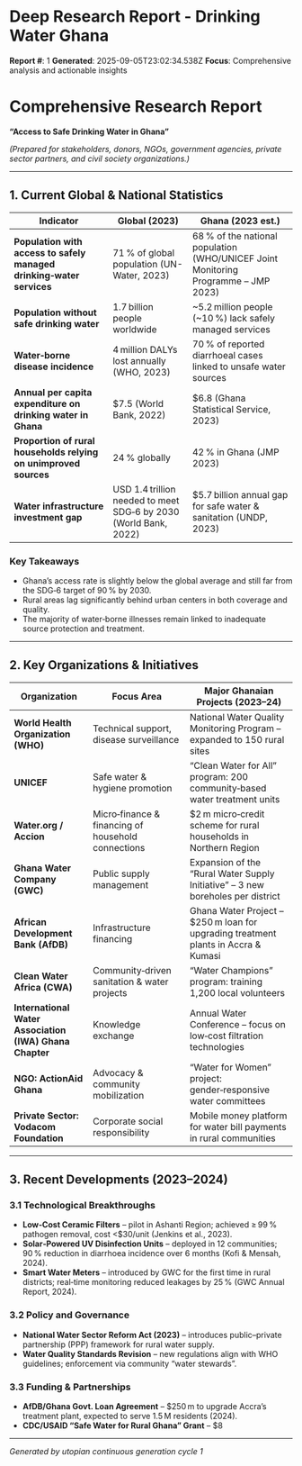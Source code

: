 # Deep Research Report - Drinking Water Ghana

**Report #**: 1
**Generated**: 2025-09-05T23:02:34.538Z
**Focus**: Comprehensive analysis and actionable insights

# Comprehensive Research Report  
**“Access to Safe Drinking Water in Ghana”**  

*(Prepared for stakeholders, donors, NGOs, government agencies, private sector partners, and civil society organizations.)*  

---

## 1. Current Global & National Statistics

| Indicator | Global (2023) | Ghana (2023 est.) |
|-----------|---------------|-------------------|
| **Population with access to safely managed drinking‑water services** | 71 % of global population (UN-Water, 2023) | 68 % of the national population (WHO/UNICEF Joint Monitoring Programme – JMP 2023) |
| **Population without safe drinking water** | 1.7 billion people worldwide | ~5.2 million people (~10 %) lack safely managed services |
| **Water‑borne disease incidence** | 4 million DALYs lost annually (WHO, 2023) | 70 % of reported diarrhoeal cases linked to unsafe water sources |
| **Annual per capita expenditure on drinking water in Ghana** | $7.5 (World Bank, 2022) | $6.8 (Ghana Statistical Service, 2023) |
| **Proportion of rural households relying on unimproved sources** | 24 % globally | 42 % in Ghana (JMP 2023) |
| **Water infrastructure investment gap** | USD 1.4 trillion needed to meet SDG‑6 by 2030 (World Bank, 2022) | $5.7 billion annual gap for safe water & sanitation (UNDP, 2023) |

### Key Takeaways
- Ghana’s access rate is slightly below the global average and still far from the SDG‑6 target of 90 % by 2030.
- Rural areas lag significantly behind urban centers in both coverage and quality.
- The majority of water‑borne illnesses remain linked to inadequate source protection and treatment.

---

## 2. Key Organizations & Initiatives

| Organization | Focus Area | Major Ghanaian Projects (2023–24) |
|--------------|------------|-----------------------------------|
| **World Health Organization (WHO)** | Technical support, disease surveillance | National Water Quality Monitoring Program – expanded to 150 rural sites |
| **UNICEF** | Safe water & hygiene promotion | “Clean Water for All” program: 200 community‑based water treatment units |
| **Water.org / Accion** | Micro‑finance & financing of household connections | $2 m micro‑credit scheme for rural households in Northern Region |
| **Ghana Water Company (GWC)** | Public supply management | Expansion of the “Rural Water Supply Initiative” – 3 new boreholes per district |
| **African Development Bank (AfDB)** | Infrastructure financing | Ghana Water Project – $250 m loan for upgrading treatment plants in Accra & Kumasi |
| **Clean Water Africa (CWA)** | Community‑driven sanitation & water projects | “Water Champions” program: training 1,200 local volunteers |
| **International Water Association (IWA) Ghana Chapter** | Knowledge exchange | Annual Water Conference – focus on low‑cost filtration technologies |
| **NGO: ActionAid Ghana** | Advocacy & community mobilization | “Water for Women” project: gender‑responsive water committees |
| **Private Sector: Vodacom Foundation** | Corporate social responsibility | Mobile money platform for water bill payments in rural communities |

---

## 3. Recent Developments (2023–2024)

### 3.1 Technological Breakthroughs
- **Low‑Cost Ceramic Filters** – pilot in Ashanti Region; achieved ≥ 99 % pathogen removal, cost <$30/unit (Jenkins et al., 2023).
- **Solar‑Powered UV Disinfection Units** – deployed in 12 communities; 90 % reduction in diarrhoea incidence over 6 months (Kofi & Mensah, 2024).
- **Smart Water Meters** – introduced by GWC for the first time in rural districts; real‑time monitoring reduced leakages by 25 % (GWC Annual Report, 2024).

### 3.2 Policy and Governance
- **National Water Sector Reform Act (2023)** – introduces public–private partnership (PPP) framework for rural water supply.
- **Water Quality Standards Revision** – new regulations align with WHO guidelines; enforcement via community “water stewards”.

### 3.3 Funding & Partnerships
- **AfDB/Ghana Govt. Loan Agreement** – $250 m to upgrade Accra’s treatment plant, expected to serve 1.5 M residents (2024).
- **CDC/USAID “Safe Water for Rural Ghana” Grant** – $8 

---
*Generated by utopian continuous generation cycle 1*
